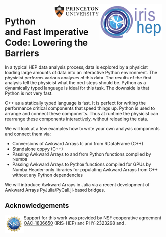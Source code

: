 <div>
<img src="img/IRIS-HEP%20logo.png" width="200" align="right"/>
</div>
<div>
<img src="img/Princeton%20logo.png" width="150" align="right"/>
</div>

# Python and Fast Imperative Code: Lowering the Barriers
In a typical HEP data analysis process, data is explored by a physicist loading large amounts of data into an interactive Python environment. The physicist performs various analyses of this data. The results of the first analysis tell the physicist what the next steps should be. Python as a dynamically typed language is ideal for this task. The downside is that Python is not very fast.

C++ as a statically typed language is fast. It is perfect for writing the performance critical components that speed things up. Python is used to arrange and connect these components. Thus at runtime the physicist can rearrange these components interactively, without reloading the data.

We will look at a few examples how to write your own analysis components and connect them via: 
* Conversions of Awkward Arrays to and from RDataFrame (C++)
* Standalone cppyy (C++)
* Passing Awkward Arrays to and from Python functions compiled by Numba
* Passing Awkward Arrays to Python functions compiled for GPUs by Numba
Header-only libraries for populating Awkward Arrays from C++ without any Python dependencies

We will introduce Awkward Arrays in Julia via a recent development of Awkward Arrays PyJulia/PyCall.jl-based bridges.

## Acknowledgements
<div>
<img src="img/NSF%20logo.png" width="60" align="left"/>
</div>

Support for this work was provided by NSF cooperative agreement [OAC-1836650](https://www.nsf.gov/awardsearch/showAward?AWD_ID=1836650) (IRIS-HEP) and PHY-2323298 and .


